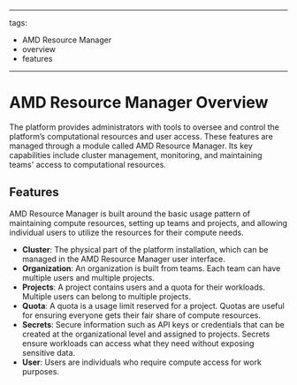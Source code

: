 <!--
Copyright © Advanced Micro Devices, Inc., or its affiliates.

SPDX-License-Identifier: MIT
-->

---
tags:
  - AMD Resource Manager
  - overview
  - features
---

# AMD Resource Manager Overview

The platform provides administrators with tools to oversee and control the platform’s computational resources and user access. These features are managed through a module called AMD Resource Manager. Its key capabilities include cluster management, monitoring, and maintaining teams' access to computational resources.

## Features

AMD Resource Manager is built around the basic usage pattern of maintaining compute resources, setting up teams and projects, and allowing individual users to utilize the resources for their compute needs.

- **Cluster**: The physical part of the platform installation, which can be managed in the AMD Resource Manager user interface.
- **Organization**: An organization is built from teams. Each team can have multiple users and multiple projects.
- **Projects**: A project contains users and a quota for their workloads. Multiple users can belong to multiple projects.
- **Quota**: A quota is a usage limit reserved for a project. Quotas are useful for ensuring everyone gets their fair share of compute resources.
- **Secrets**: Secure information such as API keys or credentials that can be created at the organizational level and assigned to projects. Secrets ensure workloads can access what they need without exposing sensitive data.
- **User**: Users are individuals who require compute access for work purposes.
